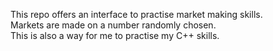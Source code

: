 This repo offers an interface to practise market making skills.</br>
Markets are made on a number randomly chosen.</br>
This is also a way for me to practise my C++ skills.
